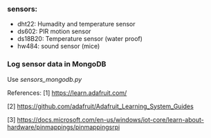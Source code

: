 
### sensors:
* dht22: Humadity and temperature sensor
* ds602: PIR motion sensor
* ds18B20: Temperature sensor (water proof)
* hw484: sound sensor (mice)

### Log sensor data in MongoDB
Use *sensors_mongodb.py*



References:
[1] https://learn.adafruit.com/

[2] https://github.com/adafruit/Adafruit_Learning_System_Guides

[3] https://docs.microsoft.com/en-us/windows/iot-core/learn-about-hardware/pinmappings/pinmappingsrpi
